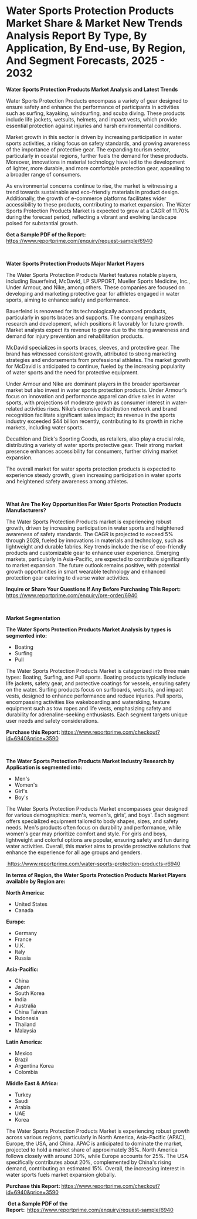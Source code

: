 <p><h1>Water Sports Protection Products Market Share & Market New Trends Analysis Report By Type, By Application, By End-use, By Region, And Segment Forecasts, 2025 - 2032</h1></p><p><strong>Water Sports Protection Products Market Analysis and Latest Trends</strong></p>
<p><p>Water Sports Protection Products encompass a variety of gear designed to ensure safety and enhance the performance of participants in activities such as surfing, kayaking, windsurfing, and scuba diving. These products include life jackets, wetsuits, helmets, and impact vests, which provide essential protection against injuries and harsh environmental conditions.</p><p>Market growth in this sector is driven by increasing participation in water sports activities, a rising focus on safety standards, and growing awareness of the importance of protective gear. The expanding tourism sector, particularly in coastal regions, further fuels the demand for these products. Moreover, innovations in material technology have led to the development of lighter, more durable, and more comfortable protection gear, appealing to a broader range of consumers.</p><p>As environmental concerns continue to rise, the market is witnessing a trend towards sustainable and eco-friendly materials in product design. Additionally, the growth of e-commerce platforms facilitates wider accessibility to these products, contributing to market expansion. The Water Sports Protection Products Market is expected to grow at a CAGR of 11.70% during the forecast period, reflecting a vibrant and evolving landscape poised for substantial growth.</p></p>
<p><strong>Get a Sample PDF of the Report:&nbsp;</strong> <a href="https://www.reportprime.com/enquiry/request-sample/6940?utm_campaign=4581&utm_medium=2&utm_source=Github&utm_content=ia&utm_term=17052025&utm_id=water-sports-protection-products">https://www.reportprime.com/enquiry/request-sample/6940</a></p>
<p>&nbsp;</p>
<p><strong>Water Sports Protection Products Major Market Players</strong></p>
<p><p>The Water Sports Protection Products Market features notable players, including Bauerfeind, McDavid, LP SUPPORT, Mueller Sports Medicine, Inc., Under Armour, and Nike, among others. These companies are focused on developing and marketing protective gear for athletes engaged in water sports, aiming to enhance safety and performance.</p><p>Bauerfeind is renowned for its technologically advanced products, particularly in sports braces and supports. The company emphasizes research and development, which positions it favorably for future growth. Market analysts expect its revenue to grow due to the rising awareness and demand for injury prevention and rehabilitation products.</p><p>McDavid specializes in sports braces, sleeves, and protective gear. The brand has witnessed consistent growth, attributed to strong marketing strategies and endorsements from professional athletes. The market growth for McDavid is anticipated to continue, fueled by the increasing popularity of water sports and the need for protective equipment.</p><p>Under Armour and Nike are dominant players in the broader sportswear market but also invest in water sports protection products. Under Armour’s focus on innovation and performance apparel can drive sales in water sports, with projections of moderate growth as consumer interest in water-related activities rises. Nike’s extensive distribution network and brand recognition facilitate significant sales impact; its revenue in the sports industry exceeded $44 billion recently, contributing to its growth in niche markets, including water sports.</p><p>Decathlon and Dick's Sporting Goods, as retailers, also play a crucial role, distributing a variety of water sports protective gear. Their strong market presence enhances accessibility for consumers, further driving market expansion. </p><p>The overall market for water sports protection products is expected to experience steady growth, given increasing participation in water sports and heightened safety awareness among athletes.</p></p>
<p>&nbsp;</p>
<p><strong>What Are The Key Opportunities For Water Sports Protection Products Manufacturers?</strong></p>
<p><p>The Water Sports Protection Products market is experiencing robust growth, driven by increasing participation in water sports and heightened awareness of safety standards. The CAGR is projected to exceed 5% through 2028, fueled by innovations in materials and technology, such as lightweight and durable fabrics. Key trends include the rise of eco-friendly products and customizable gear to enhance user experience. Emerging markets, particularly in Asia-Pacific, are expected to contribute significantly to market expansion. The future outlook remains positive, with potential growth opportunities in smart wearable technology and enhanced protection gear catering to diverse water activities.</p></p>
<p><strong>Inquire or Share Your Questions If Any Before Purchasing This Report:</strong> <a href="https://www.reportprime.com/enquiry/pre-order/6940?utm_campaign=4581&utm_medium=2&utm_source=Github&utm_content=ia&utm_term=17052025&utm_id=water-sports-protection-products">https://www.reportprime.com/enquiry/pre-order/6940</a></p>
<p>&nbsp;</p>
<p><strong>Market Segmentation</strong></p>
<p><strong>The Water Sports Protection Products Market Analysis by types is segmented into:</strong></p>
<p><ul><li>Boating</li><li>Surfing</li><li>Pull</li></ul></p>
<p><p>The Water Sports Protection Products Market is categorized into three main types: Boating, Surfing, and Pull sports. Boating products typically include life jackets, safety gear, and protective coatings for vessels, ensuring safety on the water. Surfing products focus on surfboards, wetsuits, and impact vests, designed to enhance performance and reduce injuries. Pull sports, encompassing activities like wakeboarding and waterskiing, feature equipment such as tow ropes and life vests, emphasizing safety and durability for adrenaline-seeking enthusiasts. Each segment targets unique user needs and safety considerations.</p></p>
<p><strong>Purchase this Report:&nbsp;</strong><a href="https://www.reportprime.com/checkout?id=6940&price=3590&utm_campaign=4581&utm_medium=2&utm_source=Github&utm_content=ia&utm_term=17052025&utm_id=water-sports-protection-products">https://www.reportprime.com/checkout?id=6940&price=3590</a></p>
<p>&nbsp;</p>
<p><strong>The Water Sports Protection Products Market Industry Research by Application is segmented into:</strong></p>
<p><ul><li>Men's</li><li>Women's</li><li>Girl's</li><li>Boy's</li></ul></p>
<p><p>The Water Sports Protection Products Market encompasses gear designed for various demographics: men's, women's, girls', and boys'. Each segment offers specialized equipment tailored to body shapes, sizes, and safety needs. Men's products often focus on durability and performance, while women's gear may prioritize comfort and style. For girls and boys, lightweight and colorful options are popular, ensuring safety and fun during water activities. Overall, this market aims to provide protective solutions that enhance the experience for all age groups and genders.</p></p>
<p><a href="https://www.reportprime.com/water-sports-protection-products-r6940?utm_campaign=4581&utm_medium=2&utm_source=Github&utm_content=ia&utm_term=17052025&utm_id=water-sports-protection-products">&nbsp;https://www.reportprime.com/water-sports-protection-products-r6940</a></p>
<p><strong>In terms of Region, the Water Sports Protection Products Market Players available by Region are:</strong></p>
<p>
    <p> <strong> North America: </strong>
        <ul>
            <li>United States</li>
            <li>Canada</li>
        </ul>
        </p> 
    <p> <strong> Europe: </strong>
        <ul>
            <li>Germany</li>
            <li>France</li>
            <li>U.K.</li>
            <li>Italy</li>
            <li>Russia</li>
        </ul>
        </p> 
    <p> <strong> Asia-Pacific: </strong>
        <ul>
            <li>China</li>
            <li>Japan</li>
            <li>South Korea</li>
            <li>India</li>
            <li>Australia</li>
            <li>China Taiwan</li>
            <li>Indonesia</li>
            <li>Thailand</li>
            <li>Malaysia</li>
        </ul>
        </p> 
    <p> <strong> Latin America: </strong>
        <ul>
            <li>Mexico</li>
            <li>Brazil</li>
            <li>Argentina Korea</li>
            <li>Colombia</li>
        </ul>
        </p> 
    <p> <strong> Middle East & Africa: </strong>
        <ul>
            <li>Turkey</li>
            <li>Saudi</li>
            <li>Arabia</li>
            <li>UAE</li>
            <li>Korea</li>
        </ul>
    </p>
    </p>
<p><p>The Water Sports Protection Products Market is experiencing robust growth across various regions, particularly in North America, Asia-Pacific (APAC), Europe, the USA, and China. APAC is anticipated to dominate the market, projected to hold a market share of approximately 35%. North America follows closely with around 30%, while Europe accounts for 25%. The USA specifically contributes about 20%, complemented by China's rising demand, contributing an estimated 15%. Overall, the increasing interest in water sports fuels market expansion globally.</p></p>
<p><strong>Purchase this Report: </strong><a href="https://www.reportprime.com/checkout?id=6940&price=3590&utm_campaign=4581&utm_medium=2&utm_source=Github&utm_content=ia&utm_term=17052025&utm_id=water-sports-protection-products">https://www.reportprime.com/checkout?id=6940&price=3590</a></p>
<p>&nbsp;<strong>Get a Sample PDF of the Report:&nbsp;&nbsp;</strong><a href="https://www.reportprime.com/enquiry/request-sample/6940?utm_campaign=4581&utm_medium=2&utm_source=Github&utm_content=ia&utm_term=17052025&utm_id=water-sports-protection-products">https://www.reportprime.com/enquiry/request-sample/6940</a></p>
<p><strong></strong></p>
<p><p></p><p></p><p></p></p>